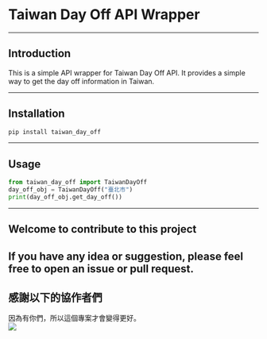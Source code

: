 # Taiwan Day Off API Wrapper

---
## Introduction
This is a simple API wrapper for Taiwan Day Off API. It provides a simple way to get the day off information in Taiwan.

---
## Installation
```bash
pip install taiwan_day_off
```
---
## Usage
```python
from taiwan_day_off import TaiwanDayOff
day_off_obj = TaiwanDayOff("臺北市")
print(day_off_obj.get_day_off())
```
---
## Welcome to contribute to this project
If you have any idea or suggestion, please feel free to open an issue or pull request.
---
## 感謝以下的協作者們
因為有你們，所以這個專案才會變得更好。<br/>
<a href="https://github.com/Neko-no-akuma-TW/tw-dayoff/graphs/contributors">
<img src="https://contrib.rocks/image?repo=Neko-no-akuma-TW/tw-dayoff" />
</a>
